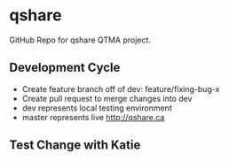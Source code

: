 # qshare
GitHub Repo for qshare QTMA project.

## Development Cycle
- Create feature branch off of dev: feature/fixing-bug-x
- Create pull request to merge changes into dev
- dev represents local testing environment
- master represents live http://qshare.ca

## Test Change with Katie

